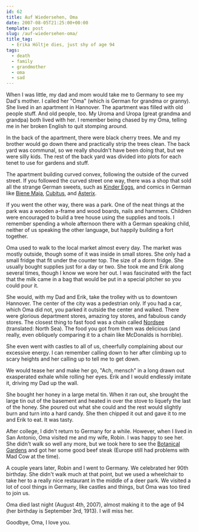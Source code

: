 ```yaml
---
id: 62
title: Auf Wiedersehen, Oma
date: 2007-08-05T21:25:00+00:00
template: post
slug: /auf-wiedersehen-oma/
title_tag:
  - Erika Höltje dies, just shy of age 94
tags:
  - death
  - family
  - grandmother
  - oma
  - sad
---
```


When I was little, my dad and mom would take me to Germany to see my Dad's
mother. I called her "Oma" (which is German for grandma or granny). She lived in
an apartment in Hannover. The apartment was filled with old people stuff. And
old people, too. My Uroma and Uropa (great grandma and grandpa) both lived with
her. I remember being chased by my Oma, telling me in her broken English to quit
stomping around.

In the back of the apartment, there were black cherry trees. Me and my brother
would go down there and practically strip the trees clean. The back yard was
communal, so we really shouldn't have been doing that, but we were silly kids.
The rest of the back yard was divided into plots for each tenet to use for
gardens and stuff.

The apartment building curved convex, following the outside of the curved
street. If you followed the curved street one way, there was a shop that sold
all the strange German sweets, such as
<a href="http://en.wikipedia.org/wiki/Kinder_Surprise">Kinder Eggs</a>, and
comics in German like <a href="http://en.wikipedia.org/wiki/Maya_the_Bee">Biene
Maja</a>, <a href="http://en.wikipedia.org/wiki/Cubitus">Cubitus</a>, and
<a href="http://en.wikipedia.org/wiki/Asterix">Asterix</a>.

If you went the other way, there was a park. One of the neat things at the park
was a wooden a-frame and wood boards, nails and hammers. Children were
encouraged to build a tree house using the supplies and tools. I remember
spending a whole afternoon there with a German speaking child, neither of us
speaking the other language, but happily building a fort together.

Oma used to walk to the local market almost every day. The market was mostly
outside, though some of it was inside in small stores. She only had a small
fridge that fit under the counter top. The size of a dorm fridge. She usually
bought supplies just for a day or two. She took me and Erik along several times,
though I know we wore her out. I was fascinated with the fact that the milk came
in a bag that would be put in a special pitcher so you could pour it.

She would, with my Dad and Erik, take the trolley with us to downtown Hannover.
The center of the city was a pedestrian only. If you had a car, which Oma did
not, you parked it outside the center and walked. There were glorious department
stores, amazing toy stores, and fabulous candy stores. The closest thing to fast
food was a chain called <a href="http://www.nordsee.com/">Nordsee</a>
(translated: North Sea). The food you got from them was delicious (and really,
even obliquely comparing it to a chain like McDonalds is horrible).

She even went with castles to all of us, cheerfully complaining about our
excessive energy. I can remember calling down to her after climbing up to scary
heights and her calling up to tell me to get down.

We would tease her and make her go, "Ach, mensch" in a long drawn out
exasperated exhale while rolling her eyes. Erik and I would endlessly imitate
it, driving my Dad up the wall.

She bought her honey in a large metal tin. When it ran out, she brought the
large tin out of the basement and heated in over the stove to liquefy the last
of the honey. She poured out what she could and the rest would slightly burn and
turn into a hard candy. She then chipped it out and gave it to me and Erik to
eat. It was tasty.

After college, I didn't return to Germany for a while. However, when I lived in
San Antonio, Oma visited me and my wife, Robin. I was happy to see her. She
didn't walk so well any more, but we took here to see the
<a href="http://www.sabot.org/">Botanical Gardens</a> and got her some good beef
steak (Europe still had problems with Mad Cow at the time).

A couple years later, Robin and I went to Germany. We celebrated her 90th
birthday. She didn't walk much at that point, but we used a wheelchair to take
her to a really nice restaurant in the middle of a deer park. We visited a lot
of cool things in Germany, like castles and things, but Oma was too tired to
join us.

Oma died last night (August 4th, 2007), almost making it to the age of 94 (her
birthday is September 3rd, 1913). I will miss her.

Goodbye, Oma, I love you.

